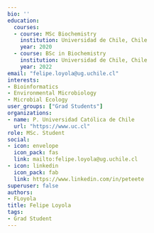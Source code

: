 ```yaml
---
bio: ''
education:
  courses:
  - course: MSc Biochemistry  
    institution: Universidad de Chile, Chile 
    year: 2020
  - course: BSc in Biochemistry 
    institution: Universidad de Chile, Chile
    year: 2022
email: "felipe.loyola@ug.uchile.cl"
interests:
- Bioinformatics
- Environmental Microbiology
- Microbial Ecology
user_groups: ["Grad Students"]
organizations:
- name: P. Universidad Católica de Chile
  url: "https://www.uc.cl"
role: MSc. Student
social:
- icon: envelope
  icon_pack: fas
  link: mailto:felipe.loyola@ug.uchile.cl
- icon: linkedin
  icon_pack: fab
  link: https://www.linkedin.com/in/peteete
superuser: false
authors:
- FLoyola
title: Felipe Loyola
tags:
- Grad Student
---
```

